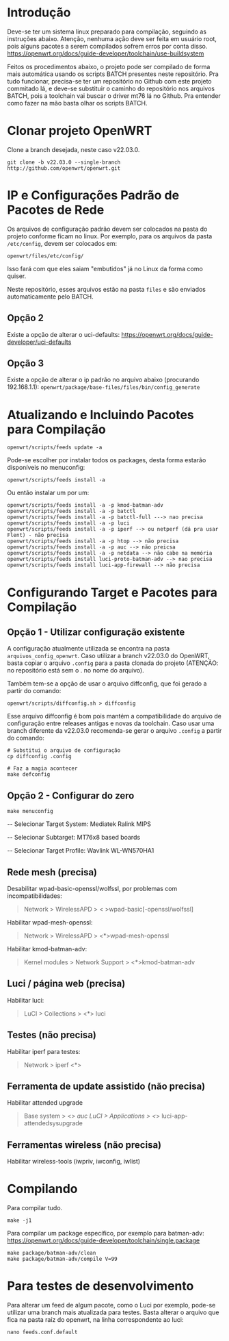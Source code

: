 # Introdução

Deve-se ter um sistema linux preparado para compilação, seguindo as instruções abaixo. Atenção, nenhuma ação deve ser feita em usuário root, pois alguns pacotes a serem compilados sofrem erros por conta disso.
https://openwrt.org/docs/guide-developer/toolchain/use-buildsystem

Feitos os procedimentos abaixo, o projeto pode ser compilado de forma mais automática usando os scripts BATCH presentes neste repositório.
Pra tudo funcionar, precisa-se ter um repositório no Github com este projeto commitado lá, e deve-se substituir o caminho do repositório nos arquivos BATCH, pois a toolchain vai buscar o driver mt76 lá no Github.
Pra entender como fazer na mão basta olhar os scripts BATCH.

# Clonar projeto OpenWRT

Clone a branch desejada, neste caso v22.03.0.

`
git clone -b v22.03.0 --single-branch http://github.com/openwrt/openwrt.git
`

# IP e Configurações Padrão de Pacotes de Rede

Os arquivos de configuração padrão devem ser colocados na pasta do projeto conforme ficam no linux. Por exemplo, para os arquivos da pasta `/etc/config`, devem ser colocados em:

`
openwrt/files/etc/config/
`

Isso fará com que eles saiam "embutidos" já no Linux da forma como quiser.

Neste repositório, esses arquivos estão na pasta `files` e são enviados automaticamente pelo BATCH.


## Opção 2

Existe a opção de alterar o uci-defaults: https://openwrt.org/docs/guide-developer/uci-defaults


## Opção 3

Existe a opção de alterar o ip padrão no arquivo abaixo (procurando 192.168.1.1): 
`
openwrt/package/base-files/files/bin/config_generate 
`

# Atualizando e Incluindo Pacotes para Compilação

`
openwrt/scripts/feeds update -a
`

Pode-se escolher por instalar todos os packages, desta forma estarão disponíveis no menuconfig:

`
openwrt/scripts/feeds install -a
`

Ou então instalar um por um:

```
openwrt/scripts/feeds install -a -p kmod-batman-adv
openwrt/scripts/feeds install -a -p batctl
openwrt/scripts/feeds install -a -p batctl-full ---> nao precisa
openwrt/scripts/feeds install -a -p luci
openwrt/scripts/feeds install -a -p iperf --> ou netperf (dá pra usar Flent) - não precisa
openwrt/scripts/feeds install -a -p htop --> não precisa
openwrt/scripts/feeds install -a -p auc --> não preicsa
openwrt/scripts/feeds install -a -p netdata --> não cabe na memória
openwrt/scripts/feeds install luci-proto-batman-adv --> nao precisa
openwrt/scripts/feeds install luci-app-firewall --> não precisa
```

# Configurando Target e Pacotes para Compilação

## Opção 1 - Utilizar configuração existente

A configuração atualmente utilizada se encontra na pasta `arquivos_config_openwrt`.
Caso utilizar a branch v22.03.0 do OpenWRT, basta copiar o arquivo `.config` para a pasta clonada do projeto (ATENÇÃO: no repositório está sem o . no nome do arquivo).

Também tem-se a opção de usar o arquivo diffconfig, que foi gerado a partir do comando:

`
openwrt/scripts/diffconfig.sh > diffconfig
`

Esse arquivo diffconfig é bom pois mantém a compatibilidade do arquivo de configuração entre releases antigas e novas da toolchain. Caso usar uma branch diferente da v22.03.0 recomenda-se gerar o arquivo `.config` a partir do comando:

```
# Substitui o arquivo de configuração
cp diffconfig .config
 
# Faz a magia acontecer
make defconfig
```

## Opção 2 - Configurar do zero

`
make menuconfig
`

-- Selecionar Target System: Mediatek Ralink MIPS

-- Selecionar Subtarget: MT76x8 based boards

-- Selecionar Target Profile: Wavlink WL-WN570HA1


## Rede mesh (precisa)

Desabilitar wpad-basic-openssl/wolfssl, por problemas com incompatibilidades:

> Network > WirelessAPD > < >wpad-basic[-openssl/wolfssl]

Habilitar wpad-mesh-openssl:

> Network > WirelessAPD > <*>wpad-mesh-openssl

Habilitar kmod-batman-adv:

> Kernel modules > Network Support > <*>kmod-batman-adv

## Luci / página web (precisa)

Habilitar luci:

> LuCI > Collections > <*> luci

## Testes (não precisa)

Habilitar iperf para testes:

> Network > iperf <*>

## Ferramenta de update assistido (não precisa)

Habilitar attended upgrade

> Base system > <*> auc
> LuCI > Applications > <*> luci-app-attendedsysupgrade

## Ferramentas wireless (não precisa)

Habilitar wireless-tools (iwpriv, iwconfig, iwlist)


# Compilando

Para compilar tudo.

`
make -j1
`

Para compilar um package específico, por exemplo para batman-adv: https://openwrt.org/docs/guide-developer/toolchain/single.package

```
make package/batman-adv/clean
make package/batman-adv/compile V=99
```


# Para testes de desenvolvimento

Para alterar um feed de algum pacote, como o Luci por exemplo, pode-se utilizar uma branch mais atualizada para testes.
Basta alterar o arquivo que fica na pasta raíz do openwrt, na linha correspondente ao luci:

`
nano feeds.conf.default
`